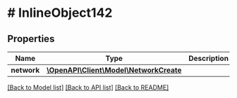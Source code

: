 # # InlineObject142

## Properties

Name | Type | Description | Notes
------------ | ------------- | ------------- | -------------
**network** | [**\OpenAPI\Client\Model\NetworkCreate**](NetworkCreate.md) |  | [optional]

[[Back to Model list]](../../README.md#models) [[Back to API list]](../../README.md#endpoints) [[Back to README]](../../README.md)
